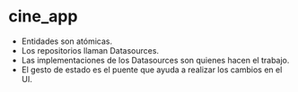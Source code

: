 <!-- @format -->

# cine_app

- Entidades son atómicas.
- Los repositorios llaman Datasources.
- Las implementaciones de los Datasources son quienes hacen el trabajo.
- El gesto de estado es el puente que ayuda a realizar los cambios en el UI.
